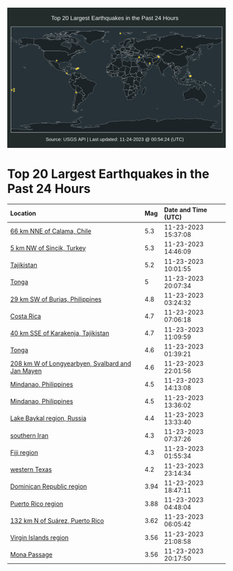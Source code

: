 ![Map](./map.png)

# Top 20 Largest Earthquakes in the Past 24 Hours

| Location | Mag | Date and Time (UTC) |
|:---|:---|:---|
| [66 km NNE of Calama, Chile](https://earthquake.usgs.gov/earthquakes/eventpage/us6000lqa1) | 5.3 | 11-23-2023 15:37:08 |
| [5 km NW of Sincik, Turkey](https://earthquake.usgs.gov/earthquakes/eventpage/us6000lq9s) | 5.3 | 11-23-2023 14:46:09 |
| [Tajikistan](https://earthquake.usgs.gov/earthquakes/eventpage/us6000lq8w) | 5.2 | 11-23-2023 10:01:55 |
| [Tonga](https://earthquake.usgs.gov/earthquakes/eventpage/us6000lqcc) | 5 | 11-23-2023 20:07:34 |
| [29 km SW of Burias, Philippines](https://earthquake.usgs.gov/earthquakes/eventpage/us6000lq7k) | 4.8 | 11-23-2023 03:24:32 |
| [Costa Rica](https://earthquake.usgs.gov/earthquakes/eventpage/us6000lq88) | 4.7 | 11-23-2023 07:06:18 |
| [40 km SSE of Karakenja, Tajikistan](https://earthquake.usgs.gov/earthquakes/eventpage/us6000lq8z) | 4.7 | 11-23-2023 11:09:59 |
| [Tonga](https://earthquake.usgs.gov/earthquakes/eventpage/us6000lq74) | 4.6 | 11-23-2023 01:39:21 |
| [208 km W of Longyearbyen, Svalbard and Jan Mayen](https://earthquake.usgs.gov/earthquakes/eventpage/us6000lqct) | 4.6 | 11-23-2023 22:01:56 |
| [Mindanao, Philippines](https://earthquake.usgs.gov/earthquakes/eventpage/us6000lq9m) | 4.5 | 11-23-2023 14:13:08 |
| [Mindanao, Philippines](https://earthquake.usgs.gov/earthquakes/eventpage/us6000lq9h) | 4.5 | 11-23-2023 13:36:02 |
| [Lake Baykal region, Russia](https://earthquake.usgs.gov/earthquakes/eventpage/us6000lq9g) | 4.4 | 11-23-2023 13:33:40 |
| [southern Iran](https://earthquake.usgs.gov/earthquakes/eventpage/us6000lq8g) | 4.3 | 11-23-2023 07:37:26 |
| [Fiji region](https://earthquake.usgs.gov/earthquakes/eventpage/us6000lq75) | 4.3 | 11-23-2023 01:55:34 |
| [western Texas](https://earthquake.usgs.gov/earthquakes/eventpage/tx2023wzka) | 4.2 | 11-23-2023 23:14:34 |
| [Dominican Republic region](https://earthquake.usgs.gov/earthquakes/eventpage/pr2023327002) | 3.94 | 11-23-2023 18:47:11 |
| [Puerto Rico region](https://earthquake.usgs.gov/earthquakes/eventpage/pr2023327000) | 3.88 | 11-23-2023 04:48:04 |
| [132 km N of Suárez, Puerto Rico](https://earthquake.usgs.gov/earthquakes/eventpage/pr2023327001) | 3.62 | 11-23-2023 06:05:42 |
| [Virgin Islands region](https://earthquake.usgs.gov/earthquakes/eventpage/pr2023327004) | 3.56 | 11-23-2023 21:08:58 |
| [Mona Passage](https://earthquake.usgs.gov/earthquakes/eventpage/pr2023327003) | 3.56 | 11-23-2023 20:17:50 |
